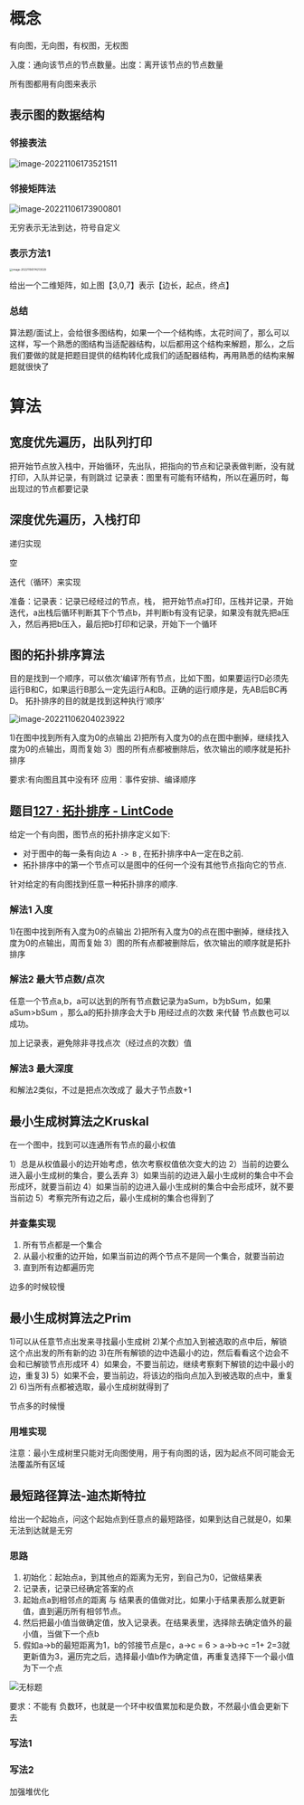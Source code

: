 # 概念

有向图，无向图，有权图，无权图

入度：通向该节点的节点数量。出度：离开该节点的节点数量

所有图都用有向图来表示

## 表示图的数据结构

### 邻接表法

![image-20221106173521511](14图.assets/image-20221106173521511.png)

### 邻接矩阵法

![image-20221106173900801](14图.assets/image-20221106173900801.png)

无穷表示无法到达，符号自定义

### 表示方法1

<img src="14图.assets/image-20221106174213029.png" alt="image-20221106174213029" style="zoom: 33%;" />

给出一个二维矩阵，如上图【3,0,7】表示【边长，起点，终点】



### 总结

算法题/面试上，会给很多图结构，如果一个一个结构练，太花时间了，那么可以这样，写一个熟悉的图结构当适配器结构，以后都用这个结构来解题，那么，之后我们要做的就是把题目提供的结构转化成我们的适配器结构，再用熟悉的结构来解题就很快了



# 算法

## 宽度优先遍历，出队列打印

把开始节点放入栈中，开始循环，先出队，把指向的节点和记录表做判断，没有就打印，入队并记录，有则跳过
记录表：图里有可能有环结构，所以在遍历时，每出现过的节点都要记录

## 深度优先遍历，入栈打印

递归实现

空

迭代（循环）来实现

准备：记录表：记录已经经过的节点，栈，
把开始节点a打印，压栈并记录，开始迭代，a出栈后循环判断其下个节点b，并判断b有没有记录，如果没有就先把a压入，然后再把b压入，最后把b打印和记录，开始下一个循环



## 图的拓扑排序算法

目的是找到一个顺序，可以依次‘编译’所有节点，比如下图，如果要运行D必须先运行B和C，如果运行B那么一定先运行A和B。正确的运行顺序是，先AB后BC再D。
拓扑排序的目的就是找到这种执行‘顺序’

![image-20221106204023922](14图.assets/image-20221106204023922.png)



1)在图中找到所有入度为0的点输出
2)把所有入度为0的点在图中删掉，继续找入度为0的点输出，周而复始
3）图的所有点都被删除后，依次输出的顺序就是拓扑排序

要求∶有向图且其中没有环
应用︰事件安排、编译顺序

## 题目[127 · 拓扑排序 - LintCode](https://www.lintcode.com/problem/127/)

给定一个有向图，图节点的拓扑排序定义如下:

- 对于图中的每一条有向边 `A -> B` , 在拓扑排序中A一定在B之前.
- 拓扑排序中的第一个节点可以是图中的任何一个没有其他节点指向它的节点.

针对给定的有向图找到任意一种拓扑排序的顺序.

### 解法1 入度

1)在图中找到所有入度为0的点输出
2)把所有入度为0的点在图中删掉，继续找入度为0的点输出，周而复始
3）图的所有点都被删除后，依次输出的顺序就是拓扑排序



### 解法2 最大节点数/点次	

任意一个节点a,b，a可以达到的所有节点数记录为aSum，b为bSum，如果aSum>bSum ，那么a的拓扑排序会大于b
用经过点的次数 来代替 节点数也可以成功。

加上记录表，避免除非寻找点次（经过点的次数）值



### 解法3 最大深度

和解法2类似，不过是把点次改成了 最大子节点数+1



## 最小生成树算法之Kruskal

在一个图中，找到可以连通所有节点的最小权值 	 

1）总是从权值最小的边开始考虑，依次考察权值依次变大的边
2）当前的边要么进入最小生成树的集合，要么丢弃
3）如果当前的边进入最小生成树的集合中不会形成环，就要当前边
4）如果当前的边进入最小生成树的集合中会形成环，就不要当前边
5）考察完所有边之后，最小生成树的集合也得到了

### 并查集实现

1. 所有节点都是一个集合
2. 从最小权重的边开始，如果当前边的两个节点不是同一个集合，就要当前边
3. 直到所有边都遍历完



边多的时候较慢

## 最小生成树算法之Prim

1)可以从任意节点出发来寻找最小生成树
2)某个点加入到被选取的点中后，解锁这个点出发的所有新的边
3)在所有解锁的边中选最小的边，然后看看这个边会不会和已解锁节点形成环
4）如果会，不要当前边，继续考察剩下解锁的边中最小的边，重复3)
5）如果不会，要当前边，将该边的指向点加入到被选取的点中，重复2)
6)当所有点都被选取，最小生成树就得到了

节点多的时候慢

### 用堆实现



注意：最小生成树里只能对无向图使用，用于有向图的话，因为起点不同可能会无法覆盖所有区域







## 最短路径算法-迪杰斯特拉

给出一个起始点，问这个起始点到任意点的最短路径，如果到达自己就是0，如果无法到达就是无穷

### 思路

1. 初始化：起始点a，到其他点的距离为无穷，到自己为0，记做结果表
2. 记录表，记录已经确定答案的点
3. 起始点a到相邻点的距离 与 结果表的值做对比，如果小于结果表那么就更新值，直到遍历所有相邻节点。
4. 然后把最小值当做确定值，放入记录表。在结果表里，选择除去确定值外的最小值，当做下一个点b
5. 假如a->b的最短距离为1，b的邻接节点是c，a->c = 6 > a->b->c =1+ 2=3就更新值为3，遍历完之后，选择最小值b作为确定值，再重复选择下一个最小值为下一个点



![无标题](14图.assets/无标题.png)



要求：不能有 负数环，也就是一个环中权值累加和是负数，不然最小值会更新下去



### 写法1



### 写法2

加强堆优化



